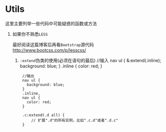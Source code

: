 # Utils

这里主要列举一些代码中可能疑惑的函数或方法

1. 如果你不熟悉`LESS`
 
    最好阅读这篇博客后再看`Bootstrap`源代码<http://www.bootcss.com/p/lesscss/>

    1. `:extend`伪类的使用(必须在语句的最后)
            //输入
            nav ul {
              &:extend(.inline);
              background: blue;
            }
            .inline {
              color: red;
            }
            
            //输出
            nav ul {
              background: blue;
            }
            .inline,
            nav ul {
              color: red;
            }
            
            .c:extend(.d all) {
                // 扩展".d"的所有实例，比如".c.d"或者".d.c"
            }    